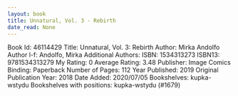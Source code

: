 ```yaml
---
layout: book
title: Unnatural, Vol. 3 - Rebirth
date_read: None
---
```


Book Id: 46114429
Title: Unnatural, Vol. 3: Rebirth
Author: Mirka Andolfo
Author l-f: Andolfo, Mirka
Additional Authors: 
ISBN: 1534313273
ISBN13: 9781534313279
My Rating: 0
Average Rating: 3.48
Publisher: Image Comics
Binding: Paperback
Number of Pages: 112
Year Published: 2019
Original Publication Year: 2018
Date Added: 2020/07/05
Bookshelves: kupka-wstydu
Bookshelves with positions: kupka-wstydu (#1679)


